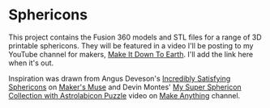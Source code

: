 # Sphericons
This project contains the Fusion 360 models and STL files for a
range of 3D printable sphericons.  They will be featured in a
video I'll be posting to my YouTube channel for makers,
[Make It Down To Earth](https://www.youtube.com/channel/UCGBt41ue4j5QFqwPg0efcfQ).
I'll add the link here when it's out.

Inspiration was drawn from Angus Deveson's [Incredibly Satisfying Sphericons](https://www.youtube.com/watch?v=wb29-ULRBaE)
on [Maker's Muse](https://www.youtube.com/channel/UCxQbYGpbdrh-b2ND-AfIybg)
and Devin Montes' [My Super Sphericon Collection with Astrolabicon Puzzle](https://www.youtube.com/watch?v=eESLIrxw2x0&t=666s)
video on [Make Anything](https://www.youtube.com/channel/UCVc6AHfGw9b2zOE_ZGfmsnw) channel.
